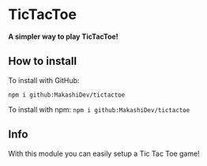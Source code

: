 # TicTacToe
**A simpler way to play TicTacToe!**

## How to install
To install with GitHub:

	npm i github:MakashiDev/tictactoe
To install with npm:
	```
	npm i github:MakashiDev/tictactoe
	```




## Info

With this module you can easily setup a Tic Tac Toe game!









